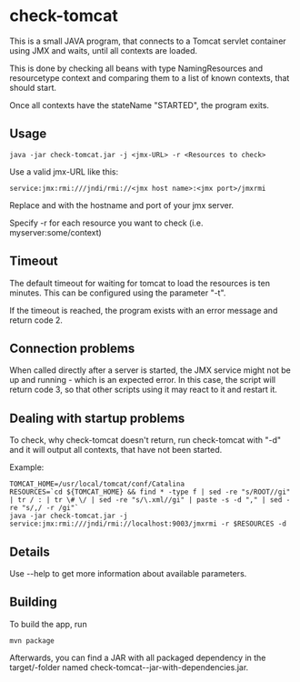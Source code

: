 # check-tomcat

This is a small JAVA program, that connects to a Tomcat servlet container 
using JMX and waits, until all contexts are loaded.

This is done by checking all beans with type NamingResources and
resourcetype context and comparing them to a list of known contexts, that
should start.

Once all contexts have the stateName "STARTED", the program exits.

## Usage

    java -jar check-tomcat.jar -j <jmx-URL> -r <Resources to check>

Use a valid jmx-URL like this:

    service:jmx:rmi:///jndi/rmi://<jmx host name>:<jmx port>/jmxrmi

Replace <jmx host name> and <jmx port> with the hostname and port of your jmx
 server.

Specify -r for each resource you want to check (i.e. myserver:some/context)
 
## Timeout

The default timeout for waiting for tomcat to load the resources is ten 
minutes. This can be configured using the parameter "-t". 

If the timeout is reached, the program exists with an error message and 
return code 2.

## Connection problems

When called directly after a server is started, the JMX service might not be 
up and running - which is an expected error. In this case, the script will 
return code 3, so that other scripts using it may react to it and restart it.

## Dealing with startup problems

To check, why check-tomcat doesn't return, run check-tomcat with "-d" and
it will output all contexts, that have not been started.

Example:

    TOMCAT_HOME=/usr/local/tomcat/conf/Catalina
    RESOURCES=`cd ${TOMCAT_HOME} && find * -type f | sed -re "s/ROOT//gi" | tr / : | tr \# \/ | sed -re "s/\.xml//gi" | paste -s -d "," | sed -re "s/,/ -r /gi"`
    java -jar check-tomcat.jar -j service:jmx:rmi:///jndi/rmi://localhost:9003/jmxrmi -r $RESOURCES -d
  
## Details

Use --help to get more information about available parameters.

## Building

To build the app, run

    mvn package

Afterwards, you can find a JAR with all packaged dependency in the 
target/-folder named check-tomcat-<version>-jar-with-dependencies.jar. 
